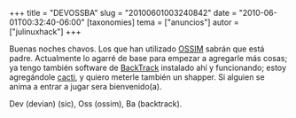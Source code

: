+++
title = "DEVOSSBA"
slug = "20100601003240842"
date = "2010-06-01T00:32:40-06:00"
[taxonomies]
tema = ["anuncios"]
autor = ["julinuxhack"]
+++

Buenas noches chavos. Los que han utilizado
[OSSIM](http://www.alienvault.com/community.php?section=Home) sabrán que está
padre. Actualmente lo agarré de base para empezar a agregarle más cosas; ya
tengo también software de [BackTrack](http://www.backtrack-linux.org/) instalado
ahí y funcionando; estoy agregándole [cacti](http://www.cacti.net/), y quiero
meterle también un shapper. Si alguien se anima a entrar a jugar sera
bienvenido(a).

Dev (devian) (sic), Oss (ossim), Ba (backtrack).
